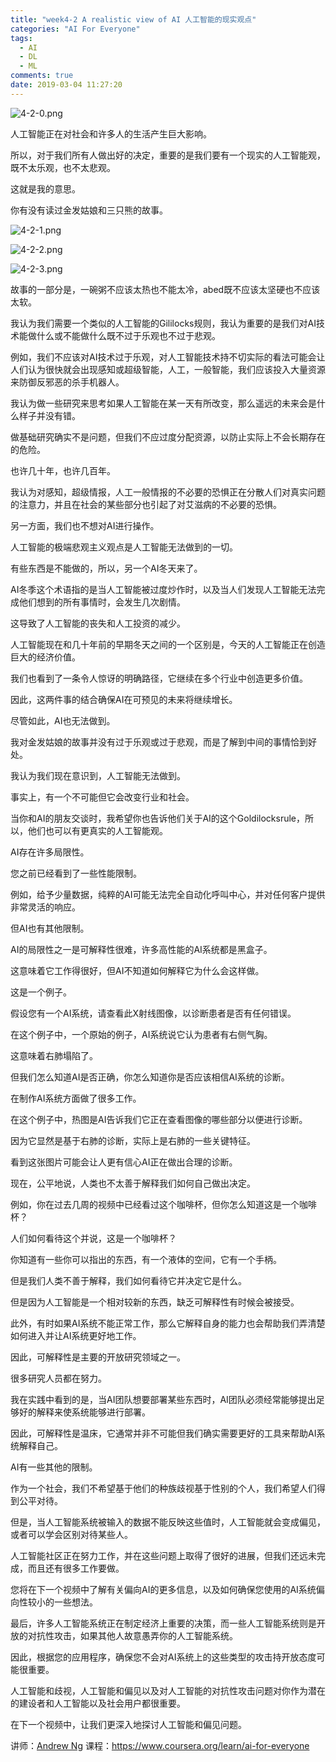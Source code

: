 ```yaml
---
title: "week4-2 A realistic view of AI 人工智能的现实观点"
categories: "AI For Everyone"
tags:
  - AI
  - DL
  - ML
comments: true
date: 2019-03-04 11:27:20
---
```


![4-2-0.png](https://upload-images.jianshu.io/upload_images/910914-38b51b6785227eb9.png?imageMogr2/auto-orient/strip%7CimageView2/2/w/1240)

人工智能正在对社会和许多人的生活产生巨大影响。

所以，对于我们所有人做出好的决定，重要的是我们要有一个现实的人工智能观，既不太乐观，也不太悲观。

这就是我的意思。

你有没有读过金发姑娘和三只熊的故事。

<!--more-->

![4-2-1.png](https://upload-images.jianshu.io/upload_images/910914-01114e0ce992ef02.png?imageMogr2/auto-orient/strip%7CimageView2/2/w/1240)

![4-2-2.png](https://upload-images.jianshu.io/upload_images/910914-bbb6d5ed232e6c3e.png?imageMogr2/auto-orient/strip%7CimageView2/2/w/1240)

![4-2-3.png](https://upload-images.jianshu.io/upload_images/910914-bc35e377ccc4b1b1.png?imageMogr2/auto-orient/strip%7CimageView2/2/w/1240)

故事的一部分是，一碗粥不应该太热也不能太冷，abed既不应该太坚硬也不应该太软。

我认为我们需要一个类似的人工智能的Gililocks规则，我认为重要的是我们对AI技术能做什么或不能做什么既不过于乐观也不过于悲观。

例如，我们不应该对AI技术过于乐观，对人工智能技术持不切实际的看法可能会让人们认为很快就会出现感知或超级智能，人工，一般智能，我们应该投入大量资源来防御反邪恶的杀手机器人。

我认为做一些研究来思考如果人工智能在某一天有所改变，那么遥远的未来会是什么样子并没有错。

做基础研究确实不是问题，但我们不应过度分配资源，以防止实际上不会长期存在的危险。

也许几十年，也许几百年。

我认为对感知，超级情报，人工一般情报的不必要的恐惧正在分散人们对真实问题的注意力，并且在社会的某些部分也引起了对艾滋病的不必要的恐惧。

另一方面，我们也不想对AI进行操作。

人工智能的极端悲观主义观点是人工智能无法做到的一切。

有些东西是不能做的，所以，另一个AI冬天来了。

AI冬季这个术语指的是当人工智能被过度炒作时，以及当人们发现人工智能无法完成他们想到的所有事情时，会发生几次剧情。

这导致了人工智能的丧失和人工投资的减少。

人工智能现在和几十年前的早期冬天之间的一个区别是，今天的人工智能正在创造巨大的经济价值。

我们也看到了一条令人惊讶的明确路径，它继续在多个行业中创造更多价值。

因此，这两件事的结合确保AI在可预见的未来将继续增长。

尽管如此，AI也无法做到。

我对金发姑娘的故事并没有过于乐观或过于悲观，而是了解到中间的事情恰到好处。

我认为我们现在意识到，人工智能无法做到。

事实上，有一个不可能但它会改变行业和社会。

当你和AI的朋友交谈时，我希望你也告诉他们关于AI的这个Goldilocksrule，所以，他们也可以有更真实的人工智能观。

AI存在许多局限性。

您之前已经看到了一些性能限制。

例如，给予少量数据，纯粹的AI可能无法完全自动化呼叫中心，并对任何客户提供非常灵活的响应。

但AI也有其他限制。

AI的局限性之一是可解释性很难，许多高性能的AI系统都是黑盒子。

这意味着它工作得很好，但AI不知道如何解释它为什么会这样做。

这是一个例子。

假设您有一个AI系统，请查看此X射线图像，以诊断患者是否有任何错误。

在这个例子中，一个原始的例子，A​​I系统说它认为患者有右侧气胸。

这意味着右肺塌陷了。

但我们怎么知道AI是否正确，你怎么知道你是否应该相信AI系统的诊断。

在制作AI系统方面做了很多工作。

在这个例子中，热图是AI告诉我们它正在查看图像的哪些部分以便进行诊断。

因为它显然是基于右肺的诊断，实际上是右肺的一些关键特征。

看到这张图片可能会让人更有信心AI正在做出合理的诊断。

现在，公平地说，人类也不太善于解释我们如何自己做出决定。

例如，你在过去几周的视频中已经看过这个咖啡杯，但你怎么知道这是一个咖啡杯？

人们如何看待这个并说，这是一个咖啡杯？

你知道有一些你可以指出的东西，有一个液体的空间，它有一个手柄。

但是我们人类不善于解释，我们如何看待它并决定它是什么。

但是因为人工智能是一个相对较新的东西，缺乏可解释性有时候会被接受。

此外，有时如果AI系统不能正常工作，那么它解释自身的能力也会帮助我们弄清楚如何进入并让AI系统更好地工作。

因此，可解释性是主要的开放研究领域之一。

很多研究人员都在努力。

我在实践中看到的是，当AI团队想要部署某些东西时，AI团队必须经常能够提出足够好的解释来使系统能够进行部署。

因此，可解释性是温床，它通常并非不可能但我们确实需要更好的工具来帮助AI系统解释自己。

AI有一些其他的限制。

作为一个社会，我们不希望基于他们的种族歧视基于性别的个人，我们希望人们得到公平对待。

但是，当人工智能系统被输入的数据不能反映这些值时，人工智能就会变成偏见，或者可以学会区别对待某些人。

人工智能社区正在努力工作，并在这些问题上取得了很好的进展，但我们还远未完成，而且还有很多工作要做。

您将在下一个视频中了解有关偏向AI的更多信息，以及如何确保您使用的AI系统偏向性较小的一些想法。

最后，许多人工智能系统正在制定经济上重要的决策，而一些人工智能系统则是开放的对抗性攻击，如果其他人故意愚弄你的人工智能系统。

因此，根据您的应用程序，确保您不会对AI系统上的这些类型的攻击持开放态度可能很重要。

人工智能和歧视，人工智能和偏见以及对人工智能的对抗性攻击问题对你作为潜在的建设者和人工智能以及社会用户都很重要。

在下一个视频中，让我们更深入地探讨人工智能和偏见问题。

讲师：[Andrew Ng](https://www.coursera.org/instructor/andrewng)
课程：<https://www.coursera.org/learn/ai-for-everyone>
